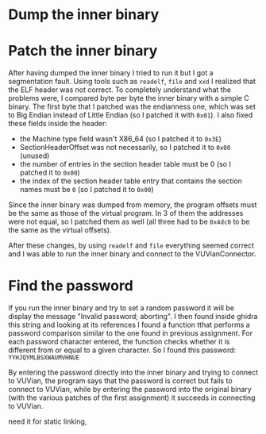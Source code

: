 # Dump the inner binary

# Patch the inner binary
After having dumped the inner binary I tried to run it but I got a segmentation fault. Using tools such as `readelf`, `file` and `xxd` I realized that the ELF header was not correct. 
To completely understand what the problems were, I compared byte per byte the inner binary with a simple C binary. 
The first byte that I patched was the endianness one, which was set to Big Endian instead of Little Endian (so I patched it with `0x01`).
I also fixed these fields inside the header:
- the Machine type field wasn't X86_64 (so I patched it to `0x3E`)
- SectionHeaderOffset was not necessarily, so I patched it to `0x00` (unused)
- the number of entries in the section header table must be 0 (so I patched it to `0x00`)
- the index of the section header table entry that contains the section names must be `0`
  (so I patched it to `0x00`)

Since the inner binary was dumped from memory, the program offsets must be the same as those of the virtual program.
In 3 of them the addresses were not equal, so I patched them as well 
(all three had to be `0x4dc0` to be the same as the virtual offsets).

After these changes, by using `readelf` and `file` everything seemed correct and I was able to run the inner binary and connect to the VUVianConnector.

# Find the password
If you run the inner binary and try to set a random password it will be display the message "Invalid password; aborting". I then found inside ghidra this string and looking at its references I found a function tthat performs a password comparison similar to the one found in previous assignment.
For each password character entered, the function checks whether it is different from or equal to a given character.
So I found this password: `YYHJQYMLBSXWAUMVHNUE`

By entering the password directly into the inner binary and trying to connect to VUVian, the program says that the password is correct but fails to connect to VUVian, while by entering the password into the original binary (with the various patches of the first assignment) it succeeds in connecting to VUVian.





need it for static linking,
